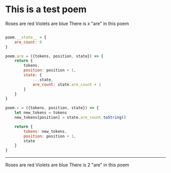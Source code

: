 # This is a test poem

Roses are red
Violets are blue
There is x "are" in this poem

```js

poem.__state__ = {
    are_count: 0
}

poem.are = ({tokens, position, state}) => {
    return {
        tokens,
        position: position + 1,
        state: {
            ...state,
            are_count: state.are_count + 1
        }
    }
}

poem.x = ({tokens, position, state}) => {
    let new_tokens = tokens
    new_tokens[position] = state.are_count.toString()

    return {
        tokens: new_tokens,
        position: position + 1,
        state
    }
}

```


---

Roses are red 
Violets are blue 
There is 2 "are" in this poem